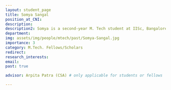 ```yaml
---
layout: student_page
title: Somya Sangal
position_at_CNI: 
description: 
description2: Somya is a second-year M. Tech student at IISc, Bangalore, working under the guidance of Dr. Arpita Patra, in Cryptography and Information Security Lab. Before joining IISc, she obtained her bachelor’s in computer science from Netaji Subhas Institute of Technology, Delhi. Her primary field of research is Secure Multiparty Computation, a standard-bearer problem in the broad area of Cryptography. She plans to focus on determining the feasibility of MPC protocols using cryptographic primitives as underlying assumptions and coming up with reasonable lower bounds on the complexity of computation, communication, and rounds.
department:
img: assets/img/people/mtech/past/Somya-Sangal.jpg
importance: 3
category: M.Tech. Fellows/Scholars
redirect: 
research_interests: 
email: 
past: true

advisor: Arpita Patra (CSA) # only applicable for students or fellows

---
```

